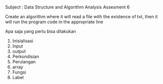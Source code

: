 Subject : Data Structure and Algorithm Analysis
Assesment 6

Create an algorithm where it will read a file with the existence of txt, then it will run the program code in the appropriate line

Apa saja yang perlu bisa dilakukan
1. Inisialisasi
2. Input
3. output
4. Perkondisian
5. Perulangan
6. array
7. Fungsi
8. Label